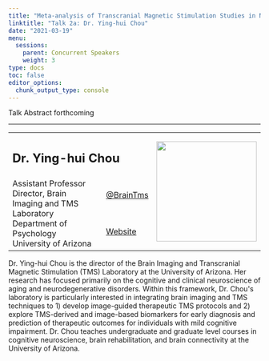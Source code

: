 ```yaml
---
title: "Meta-analysis of Transcranial Magnetic Stimulation Studies in Neurodegenerative Disorders"
linktitle: "Talk 2a: Dr. Ying-hui Chou"
date: "2021-03-19"
menu:
  sessions:
    parent: Concurrent Speakers
    weight: 3
type: docs
toc: false
editor_options:
  chunk_output_type: console
---
```


Talk Abstract forthcoming


<hr style="width: 100%; text-align: center; margin-left: 0;" />



<TABLE class="bio-table">
<TR>
<TD COLSPAN="2"><h2>Dr. Ying-hui Chou</h2></TD>
<TD ROWSPAN="4"><img style="float: left;" src="/img/ying-hui-chou.jpg" width="200" /></TD>
</TR>
<TR>
<TD ROWSPAN="3">
Assistant Professor<br>
Director, Brain Imaging and TMS Laboratory<br>
Department of Psychology<br>
University of Arizona

</TD>

<TD><i class="fab fa-twitter"></i> <a href="https://twitter.com/BrainTms" target="_blank" rel="noopener">@BrainTms</a>
</TD>
</TR>
<TR>
<TD><i class="fa fa-link"></i> <a href="https://yinghuichou.wixsite.com/tmslab" target="_blank" rel="noopener">Website</a>
</TD>
</TR>
</TABLE>

Dr. Ying-hui Chou is the director of the Brain Imaging and Transcranial Magnetic Stimulation (TMS) Laboratory at the University of Arizona. Her research has focused primarily on the cognitive and clinical neuroscience of aging and neurodegenerative disorders. Within this framework, Dr. Chou's laboratory is particularly interested in integrating brain imaging and TMS techniques to 1) develop image-guided therapeutic TMS protocols and 2) explore TMS-derived and image-based biomarkers for early diagnosis and prediction of therapeutic outcomes for individuals with mild cognitive impairment. Dr. Chou teaches undergraduate and graduate level courses in cognitive neuroscience, brain rehabilitation, and brain connectivity at the University of Arizona.